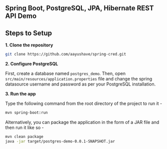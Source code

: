 ## Spring Boot, PostgreSQL, JPA, Hibernate REST API Demo

## Steps to Setup

**1. Clone the repository**

```bash
git clone https://github.com/aayushave/spring-cred.git
```

**2. Configure PostgreSQL**

First, create a database named `postgres_demo`. Then, open `src/main/resources/application.properties` file and change the spring datasource username and password as per your PostgreSQL installation.

**3. Run the app**

Type the following command from the root directory of the project to run it -

```bash
mvn spring-boot:run
```

Alternatively, you can package the application in the form of a JAR file and then run it like so -

```bash
mvn clean package
java -jar target/postgres-demo-0.0.1-SNAPSHOT.jar
```